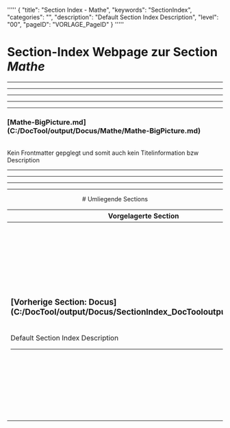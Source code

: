 '''''
{
"title": "Section Index - Mathe",
"keywords": "SectionIndex",
"categories": "",
"description": "Default Section Index Description",
"level": "00",
"pageID": "VORLAGE_PageID"
}
'''''


<h1>Section-Index Webpage zur Section <i>Mathe</i></h1>

<hr><hr><hr><hr><hr>


<h3>[Mathe-BigPicture.md](C:/DocTool/output/Docus/Mathe/Mathe-BigPicture.md)</h3><br>Kein Frontmatter gepglegt und somit auch kein Titelinformation bzw Description<hr><center><hr><hr><hr> # Umliegende Sections
 </h2><br><table><thead> <tr> <th><center>Vorgelagerte Section</center></th> <th><center>Nachgelagerte Section</center></th></tr></thead><tbody><tr><td><h3>[Vorherige Section: Docus](C:/DocTool/output/Docus/SectionIndex_DocTooloutputDocus.html)</h3><br>Default Section Index Description<hr></td><td><h2>[Nachfolgende Section:</h2><h3><br> Regression</h3>](C:/DocTool/output/Docus/Mathe/Regression/SectionIndex_DocTooloutputDocusMatheRegression.html)<br>Default Section Index Description<hr><h2>[Nachfolgende Section:</h2><h3><br> Stochastik</h3>](C:/DocTool/output/Docus/Mathe/Stochastik/SectionIndex_DocTooloutputDocusMatheStochastik.html)<br>Default Section Index Description<hr></td></tr></tbody></table>
